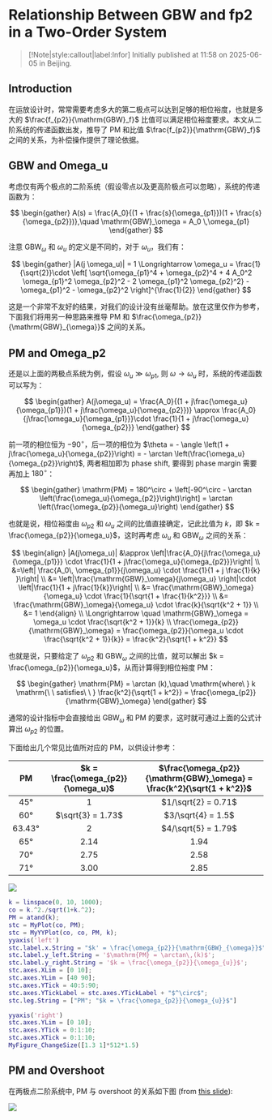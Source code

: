 # Relationship Between GBW and fp2 in a Two-Order System

> [!Note|style:callout|label:Infor]
> Initially published at 11:58 on 2025-06-05 in Beijing.

## Introduction

在运放设计时，常常需要考虑多大的第二极点可以达到足够的相位裕度，也就是多大的 $\frac{f_{p2}}{\mathrm{GBW}_f}$ 比值可以满足相位裕度要求。本文从二阶系统的传递函数出发，推导了 $\mathrm{PM}$ 和比值 $\frac{f_{p2}}{\mathrm{GBW}_f}$ 之间的关系，为补偿操作提供了理论依据。

## GBW and Omega_u

考虑仅有两个极点的二阶系统（假设零点以及更高阶极点可以忽略），系统的传递函数为：

$$
\begin{gather}
A(s) = \frac{A_0}{(1 + \frac{s}{\omega_{p1}})(1 + \frac{s}{\omega_{p2}})},\quad \mathrm{GBW}_\omega = A_0 \,\omega_{p1} 
\end{gather}
$$

注意 $\mathrm{GBW}_\omega$ 和 $\omega_u$ 的定义是不同的，对于 $\omega_u$，我们有：

$$
\begin{gather}
|A(j \omega_u)| = 1 \Longrightarrow \omega_u = \frac{1}{\sqrt{2}}\cdot \left[ 
\sqrt{\omega_{p1}^4 + \omega_{p2}^4 + 4 A_0^2 \omega_{p1}^2 \omega_{p2}^2 - 2 \omega_{p1}^2 \omega_{p2}^2} - \omega_{p1}^2 - \omega_{p2}^2
\right]^{\frac{1}{2}}
\end{gather}
$$

这是一个非常不友好的结果，对我们的设计没有丝毫帮助。放在这里仅作为参考，下面我们将用另一种思路来推导 $\mathrm{PM}$ 和 $\frac{\omega_{p2}}{\mathrm{GBW}_{\omega}}$ 之间的关系。

<!-- 这个结果看着就非常不友好，我们作一些近似：

$$
\begin{align}
\omega_u &= \frac{1}{\sqrt{2}}\cdot \left[ 
\sqrt{\omega_{p1}^4 + \omega_{p2}^4 + 4\,\mathrm{GBW}_\omega^2 \, \omega_{p2}^2 - 2 \omega_{p1}^2 \omega_{p2}^2} - \omega_{p1}^2 - \omega_{p2}^2
\right]^{\frac{1}{2}}
\\
& \approx \frac{1}{\sqrt{2}}\cdot \left[ 
\sqrt{\omega_{p2}^4 + 4\,\mathrm{GBW}_\omega^2 \, \omega_{p2}^2} - \omega_{p2}^2
\right]^{\frac{1}{2}}
\\
&=  \frac{1}{\sqrt{2}}\cdot \left[ \omega_{p2}^2
\sqrt{1 + \left(\frac{2\,\mathrm{GBW}_\omega}{\omega_{p2}}\right)^2} - \omega_{p2}^2
\right]^{\frac{1}{2}}
\\
&\approx  \frac{1}{\sqrt{2}}\cdot \left[ \omega_{p2}^2
\left(1 + \frac{x}{2} - \frac{x^2}{8} - 1 \right)
\right]^{\frac{1}{2}}\quad {\footnotesize x = \left(\frac{2\,\mathrm{GBW}_\omega}{\omega_{p2}}\right)^2 = \frac{4\,\mathrm{GBW}_\omega^2}{\omega_{p2}^2} }
\\
& =  \frac{1}{\sqrt{2}}\cdot \left[ \omega_{p2}^2
\left( \frac{2\, \mathrm{GBW}_\omega^2}{\omega_{p2}^2} - \frac{2\, \mathrm{GBW}_\omega^4}{\omega_{p2}^4} \right)
\right]^{\frac{1}{2}}
\\
& = \sqrt{\mathrm{GBW}_\omega^2 - \frac{\mathrm{GBW}_\omega^4}{\omega_{p2}^2}}
\\
& = \mathrm{GBW}_\omega \cdot \sqrt{1 - \left(\frac{\mathrm{GBW}_\omega}{\omega_{p2}}\right)^2}
\end{align}
$$

也就是说，当 $\omega_{p2}$ 足够大时，$\omega_u \approx \mathrm{GBW}_\omega$；但是 $\omega_{p2}$ 不够大时，$\omega_u < \mathrm{GBW}_\omega$ 会逐渐减小，这与直觉相符合。 -->

## PM and Omega_p2

还是以上面的两极点系统为例，假设 $\omega_u \gg \omega_{p1}$, 则 $\omega \to \omega_u$ 时，系统的传递函数可以写为：

$$
\begin{gather}
A(j\omega_u) = \frac{A_0}{(1 + j\frac{\omega_u}{\omega_{p1}})(1 + j\frac{\omega_u}{\omega_{p2}})} 
\approx \frac{A_0}{j\frac{\omega_u}{\omega_{p1}}}\cdot \frac{1}{1 + j\frac{\omega_u}{\omega_{p2}}} 
\end{gather}
$$

前一项的相位恒为 $-90^\circ$，后一项的相位为 $\theta = - \angle \left(1 + j\frac{\omega_u}{\omega_{p2}}\right) = - \arctan \left(\frac{\omega_u}{\omega_{p2}}\right)$, 两者相加即为 phase shift, 要得到 phase margin 需要再加上 $180^\circ$：

$$
\begin{gather}
\mathrm{PM} = 180^\circ + \left[-90^\circ - \arctan \left(\frac{\omega_u}{\omega_{p2}}\right)\right] = \arctan  \left(\frac{\omega_{p2}}{\omega_u}\right)
\end{gather}
$$

也就是说，相位裕度由 $\omega_{p2}$ 和 $\omega_u$ 之间的比值直接确定，记此比值为 $k$，即 $k = \frac{\omega_{p2}}{\omega_u}$，这时再考虑 $\omega_u$ 和 $\mathrm{GBW}_\omega$ 之间的关系：

$$
\begin{align}
|A(j\omega_u)| &\approx \left|\frac{A_0}{j\frac{\omega_u}{\omega_{p1}}} \cdot \frac{1}{1 + j\frac{\omega_u}{\omega_{p2}}}\right|
\\
&=\left| \frac{A_0\, \omega_{p1}}{j\omega_u} \cdot \frac{1}{1 + j \frac{1}{k} }\right|
\\
&= \left|\frac{\mathrm{GBW}_\omega}{j\omega_u} \right|\cdot \left|\frac{1}{1 + j\frac{1}{k}}\right|
\\
&= \frac{\mathrm{GBW}_\omega}{\omega_u} \cdot \frac{1}{\sqrt{1 + \frac{1}{k^2}}}
\\
&= \frac{\mathrm{GBW}_\omega}{\omega_u} \cdot \frac{k}{\sqrt{k^2 + 1}}
\\
&= 1
\end{align}
\\
\Longrightarrow \quad \mathrm{GBW}_\omega = \omega_u \cdot \frac{\sqrt{k^2 + 1}}{k}
\\
\frac{\omega_{p2}}{\mathrm{GBW}_\omega} = \frac{\omega_{p2}}{\omega_u \cdot \frac{\sqrt{k^2 + 1}}{k}} = \frac{k^2}{\sqrt{1 + k^2}}
$$

也就是说，只要给定了 $\omega_{p2}$ 和  $\mathrm{GBW}_\omega$ 之间的比值，就可以解出 $k = \frac{\omega_{p2}}{\omega_u}$，从而计算得到相位裕度 $\mathrm{PM}$：

$$
\begin{gather}
\mathrm{PM} = \arctan (k),\quad \mathrm{where\ } k \mathrm{\ \ satisfies\ \ } \frac{k^2}{\sqrt{1 + k^2}}  = \frac{\omega_{p2}}{\mathrm{GBW}_\omega}
\end{gather}
$$

通常的设计指标中会直接给出 $\mathrm{GBW}_\omega$ 和 $\mathrm{PM}$ 的要求，这时就可通过上面的公式计算出 $\omega_{p2}$ 的位置。

下面给出几个常见比值所对应的 $\mathrm{PM}$，以供设计参考：

<div class='center'>

| $\mathrm{PM}$ | $k = \frac{\omega_{p2}}{\omega_u}$ | $\frac{\omega_{p2}}{\mathrm{GBW}_\omega} = \frac{k^2}{\sqrt{1 + k^2}}$ |
|:-:|:-:|:-:|
 | 45° | $1$ | $1/\sqrt{2} = 0.71$  |
 | 60° | $\sqrt{3} = 1.73$ | $3/\sqrt{4} = 1.5$ |
 | 63.43° | $2$ | $4/\sqrt{5} = 1.79$ |
 | 65° | $2.14$ | $1.94$ |
 | 70° | $2.75$ | $2.58$ |
 | 71° | $3.00$ | $2.85$ |
</div>

<!-- <div class="center"><img src="https://imagebank-0.oss-cn-beijing.aliyuncs.com/VS-PicGo/2025-06-16-23-09-42_Relationship Between GBW and fp2 in a Two-Order System.png"/></div> -->
<div class="center"><img src="https://imagebank-0.oss-cn-beijing.aliyuncs.com/VS-PicGo/2025-06-16-23-14-49_Relationship Between GBW and fp2 in a Two-Order System.png"/></div>

``` matlab
k = linspace(0, 10, 1000);
co = k.^2./sqrt(1+k.^2);
PM = atand(k);
stc = MyPlot(co, PM);
stc = MyYYPlot(co, co, PM, k);
yyaxis('left')
stc.label.x.String = "$k' = \frac{\omega_{p2}}{\mathrm{GBW}_{\omega}}$";
stc.label.y_left.String = '$\mathrm{PM} = \arctan\,(k)$';
stc.label.y_right.String = '$k = \frac{\omega_{p2}}{\omega_{u}}$';
stc.axes.XLim = [0 10];
stc.axes.YLim = [40 90];
stc.axes.YTick = 40:5:90;
stc.axes.YTickLabel = stc.axes.YTickLabel + "$^\circ$";
stc.leg.String = ["PM"; "$k = \frac{\omega_{p2}}{\omega_{u}}$"]

yyaxis('right')
stc.axes.YLim = [0 10];
stc.axes.YTick = 0:1:10;
stc.axes.XTick = 0:1:10;
MyFigure_ChangeSize([1.3 1]*512*1.5)
```


## PM and Overshoot

在两极点二阶系统中, PM 与 overshoot 的关系如下图 (from [this slide](https://pallen.ece.gatech.edu/Academic/ECE_6412/Spring_2003/L240-Sim&MeasofOpAmps(2UP).pdf)):

<div class="center"><img src="https://imagebank-0.oss-cn-beijing.aliyuncs.com/VS-PicGo/2025-06-12-14-51-55_Relationship Between GBW and fp2 in a Two-Order System.png"/></div>